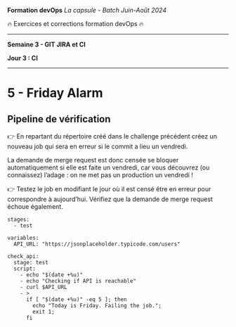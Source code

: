 **Formation devOps**
_La capsule - Batch Juin-Août 2024_

:fire: Exercices et corrections formation devOps :fire:

---

**Semaine 3 - GIT JIRA et CI**

**Jour 3 : CI**

---

# 5 - Friday Alarm

## Pipeline de vérification 

👉 En repartant du répertoire créé dans le challenge précédent créez un nouveau job qui sera en erreur si le commit a lieu un vendredi.

La demande de merge request est donc censée se bloquer automatiquement si elle est faite un vendredi, 
car vous découvrez (ou connaissez) l’adage : on ne met pas un production un vendredi !

👉 Testez le job en modifiant le jour où il est censé être en erreur pour correspondre à aujourd’hui. Vérifiez que la 
demande de merge request échoue également.

```
stages:
  - test

variables:
  API_URL: "https://jsonplaceholder.typicode.com/users"

check_api:
  stage: test
  script:
    - echo "$(date +%u)"
    - echo "Checking if API is reachable"
    - curl $API_URL
    - >
      if [ "$(date +%u)" -eq 5 ]; then 
        echo "Today is Friday. Failing the job."; 
        exit 1; 
      fi
```
